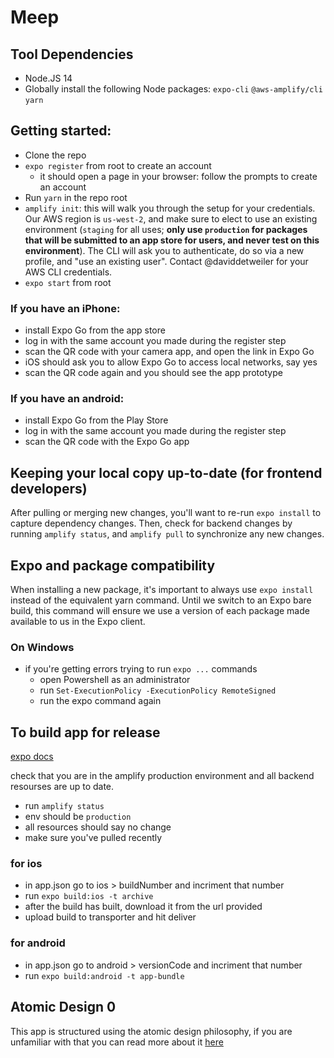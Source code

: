 # Meep

## Tool Dependencies
- Node.JS 14
- Globally install the following Node packages: `expo-cli` `@aws-amplify/cli` `yarn`

## Getting started:
- Clone the repo
- `expo register` from root to create an account
    - it should open a page in your browser: follow the prompts to create an account
- Run `yarn` in the repo root
- `amplify init`: this will walk you through the setup for your credentials. Our AWS region is `us-west-2`, and make sure to elect to use an existing environment (`staging` for all uses; **only use `production` for packages that will be submitted to an app store for users, and never test on this environment**). The CLI will ask you to authenticate, do so via a new profile, and "use an existing user". Contact @daviddetweiler for your AWS CLI credentials.
- `expo start` from root

### If you have an iPhone:
- install Expo Go from the app store
- log in with the same account you made during the register step
- scan the QR code with your camera app, and open the link in Expo Go
- iOS should ask you to allow Expo Go to access local networks, say yes 
- scan the QR code again and you should see the app prototype

### If you have an android:
- install Expo Go from the Play Store
- log in with the same account you made during the register step
- scan the QR code with the Expo Go app

## Keeping your local copy up-to-date (for frontend developers)

After pulling or merging new changes, you'll want to re-run `expo install` to capture dependency changes. Then, check
for backend changes by running `amplify status`, and `amplify pull` to synchronize any new changes.

## Expo and package compatibility

When installing a new package, it's important to always use `expo install` instead of the equivalent yarn command. Until we switch to an Expo bare build, this command will ensure we use a version of each package made available to us in the Expo client.

### On Windows
- if you're getting errors trying to run `expo ...` commands
    - open Powershell as an administrator 
    - run `Set-ExecutionPolicy -ExecutionPolicy RemoteSigned` 
    - run the expo command again

## To build app for release
[expo docs](https://docs.expo.io/distribution/building-standalone-apps/)

check that you are in the amplify production environment and all backend resourses are up to date. 
- run `amplify status` 
- env should be `production`
- all resources should say no change
- make sure you've pulled recently

### for ios
- in app.json go to ios > buildNumber and incriment that number
- run `expo build:ios -t archive`
- after the build has built, download it from the url provided 
- upload build to transporter and hit deliver

### for android 
- in app.json go to android > versionCode and incriment that number
- run `expo build:android -t app-bundle` 

## Atomic Design 0

This app is structured using the atomic design philosophy, if you are unfamiliar with that you can read more about it [here](https://bradfrost.com/blog/post/atomic-web-design/)
